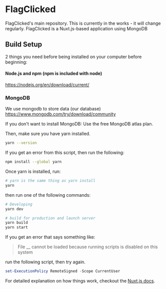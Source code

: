 # FlagClicked

FlagClicked's main repository. This is currently in the works - it will change regularly.
FlagClicked is a Nuxt.js-based application using MongoDB

## Build Setup

2 things you need before being installed on your computer before beginning:

#### Node.js and npm (npm is included with node)

https://nodejs.org/en/download/current/

### MongoDB

We use mongodb to store data (our database)
https://www.mongodb.com/try/download/community

If you don't want to install MongoDB: Use the free MongoDB atlas plan.

Then, make sure you have yarn installed.

```bash
yarn --version
```

If you get an error from this script, then run the following:

```bash
npm install --global yarn
```

Once yarn is installed, run:

```bash
# yarn is the same thing as yarn install
yarn
```

then run one of the following commands:

```bash
# Developing
yarn dev

# build for production and launch server
yarn build
yarn start
```

If you get an error that says something like:

> File \_\_ cannot be loaded because running scripts is disabled on this system

run the following script, then try again.

```powershell
set-ExecutionPolicy RemoteSigned -Scope CurrentUser
```

For detailed explanation on how things work, checkout the [Nuxt.js docs](https://nuxtjs.org).
